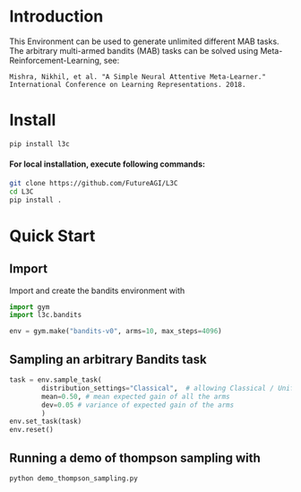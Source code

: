 # Introduction

This Environment can be used to generate unlimited different MAB tasks.<br>
The arbitrary multi-armed bandits (MAB) tasks can be solved using Meta-Reinforcement-Learning, see:

```
Mishra, Nikhil, et al. "A Simple Neural Attentive Meta-Learner." International Conference on Learning Representations. 2018.
```

# Install

```bash
pip install l3c
```

#### For local installation, execute following commands:

```bash
git clone https://github.com/FutureAGI/L3C
cd L3C
pip install .
```

# Quick Start

## Import

Import and create the bandits environment with 
```python
import gym
import l3c.bandits

env = gym.make("bandits-v0", arms=10, max_steps=4096)
```

## Sampling an arbitrary Bandits task
```python
task = env.sample_task(
        distribution_settings="Classical",  # allowing Classical / Uniform / Gaussian
        mean=0.50, # mean expected gain of all the arms
        dev=0.05 # variance of expected gain of the arms
        )
env.set_task(task)
env.reset()
```

## Running a demo of thompson sampling with
```script
python demo_thompson_sampling.py
```
